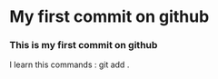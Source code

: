 # My first commit on github
### This is my first commit on github
<p>I learn this commands : git add . </p>
